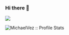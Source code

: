 ### Hi there 👋
![](https://komarev.com/ghpvc/?username=MichaelVez&color=brightgreen)

<p><img src="https://github-readme-stats.vercel.app/api?username=MichaelVez&show_icons=true&theme=synthwave" alt="MichaelVez :: Profile Stats" /></p>

<!--
**MichaelVez/MichaelVez** is a ✨ _special_ ✨ repository because its `README.md` (this file) appears on your GitHub profile.

Here are some ideas to get you started:

- 🔭 I’m currently working on ...
- 🌱 I’m currently learning ...
- 👯 I’m looking to collaborate on ...
- 🤔 I’m looking for help with ...
- 💬 Ask me about ...
- 📫 How to reach me: ...
- 😄 Pronouns: ...
- ⚡ Fun fact: ...
-->
